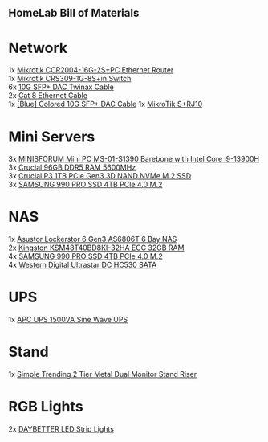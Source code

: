 ## HomeLab Bill of Materials

# Network
1x [Mikrotik CCR2004-16G-2S+PC Ethernet Router ](https://www.amazon.com/dp/B0B1NBXT9G?ref=ppx_yo2ov_dt_b_fed_asin_title)</br>
1x [Mikrotik CRS309-1G-8S+in Switch](https://www.amazon.com/dp/B08437JN8R?ref=ppx_yo2ov_dt_b_fed_asin_title)</br>
6x [10G SFP+ DAC Twinax Cable](https://www.amazon.com/dp/B01LSGGUOY?ref=ppx_yo2ov_dt_b_fed_asin_title&th=1)</br>
2x [Cat 8 Ethernet Cable](https://www.amazon.com/dp/B08PKYN463?ref=ppx_yo2ov_dt_b_fed_asin_title&th=1)</br>
1x [[Blue] Colored 10G SFP+ DAC Cable](https://www.amazon.com/dp/B01KM0SA7C?ref=ppx_yo2ov_dt_b_fed_asin_title&th=1)
1x [MikroTik S+RJ10](https://www.amazon.com/dp/B01LSGGUOY?ref=ppx_yo2ov_dt_b_fed_asin_title&th=1)

# Mini Servers
3x [MINISFORUM Mini PC MS-01-S1390 Barebone with Intel Core i9-13900H](https://www.amazon.com/dp/B0D7M7HY36?ref_=ppx_hzsearch_conn_dt_b_fed_asin_title_2)</br>
3x [Crucial 96GB DDR5 RAM 5600MHz](https://www.amazon.com/dp/B0C79K5VGZ?ref=ppx_yo2ov_dt_b_fed_asin_title&th=1)</br>
3x [Crucial P3 1TB PCIe Gen3 3D NAND NVMe M.2 SSD](https://www.amazon.com/dp/B0B25LZGGW?ref=ppx_yo2ov_dt_b_fed_asin_title&th=1)</br>
3x [SAMSUNG 990 PRO SSD 4TB PCIe 4.0 M.2](https://www.amazon.com/dp/B0CHGT1KFJ?ref=ppx_yo2ov_dt_b_fed_asin_title&th=1)

# NAS
1x [Asustor Lockerstor 6 Gen3 AS6806T 6 Bay NAS](https://www.amazon.com/dp/B0DBZ668G8?ref=ppx_yo2ov_dt_b_fed_asin_title&th=1)</br>
2x [Kingston KSM48T40BD8KI-32HA ECC 32GB RAM](https://www.amazon.com/dp/B0CT92TMQ2?ref=ppx_yo2ov_dt_b_fed_asin_title)</br>
4x [SAMSUNG 990 PRO SSD 4TB PCIe 4.0 M.2](https://www.amazon.com/dp/B0CHGT1KFJ?ref=ppx_yo2ov_dt_b_fed_asin_title&th=1)</br>
4x [Western Digital Ultrastar DC HC530 SATA](https://serverpartdeals.com/products/western-digital-ultrastar-dc-hc530-wuh721414ale6l4-0f31284-14tb-7-2k-rpm-sata-6gb-s-512e-512mb-3-5-se-manufacturer-recertified-hdd?variant=31076609425450)

# UPS
1x [APC UPS 1500VA Sine Wave UPS](https://www.amazon.com/dp/B08GRY1W93?ref=ppx_yo2ov_dt_b_fed_asin_title)

# Stand
1x [Simple Trending 2 Tier Metal Dual Monitor Stand Riser](https://www.amazon.com/dp/B0CP1L1KS9?ref=ppx_yo2ov_dt_b_fed_asin_title)

# RGB Lights
2x [DAYBETTER LED Strip Lights](https://www.amazon.com/dp/B0D4DJ6BRR?ref=ppx_yo2ov_dt_b_fed_asin_title&th=1)
